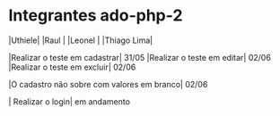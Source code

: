<h1>Integrantes ado-php-2 </h1>

|Uthiele| |Raul   | |Leonel | |Thiago Lima|
 
 |Realizar o teste em cadastrar| 31/05
 |Realizar o teste em editar|  02/06 
 |Realizar o teste em excluir| 02/06 

 |O cadastro não sobre com valores em branco| 02/06
 
 | Realizar o login| em andamento
 
 
